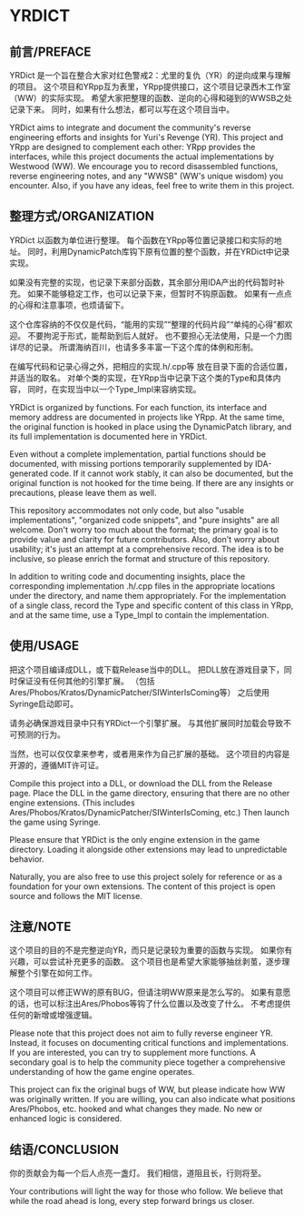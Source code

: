 ﻿# YRDICT

## 前言/PREFACE

YRDict 是一个旨在整合大家对红色警戒2：尤里的复仇（YR）的逆向成果与理解的项目。
这个项目和YRpp互为表里，YRpp提供接口，这个项目记录西木工作室（WW）的实际实现。
希望大家把整理的函数、逆向的心得和碰到的WWSB之处记录下来。
同时，如果有什么想法，都可以写在这个项目当中。


YRDict aims to integrate and document the community's 
reverse engineering efforts and insights for Yuri's Revenge (YR).
This project and YRpp are designed to complement each other: 
YRpp provides the interfaces, while this project documents the actual implementations by Westwood (WW).
We encourage you to record disassembled functions, 
reverse engineering notes, and any "WWSB" (WW's unique wisdom) you encounter.
Also, if you have any ideas, feel free to write them in this project.

## 整理方式/ORGANIZATION

YRDict 以函数为单位进行整理。
每个函数在YRpp等位置记录接口和实际的地址。
同时，利用DynamicPatch库钩下原有位置的整个函数，并在YRDict中记录实现。

如果没有完整的实现，也记录下来部分函数，其余部分用IDA产出的代码暂时补充。
如果不能够稳定工作，也可以记录下来，但暂时不钩原函数。
如果有一点点的心得和注意事项，也烦请留下。

这个仓库容纳的不仅仅是代码，“能用的实现”“整理的代码片段”“单纯的心得”都欢迎。
不要拘泥于形式，能帮助到后人就好。
也不要担心无法使用，只是一个力图详尽的记录。
所谓海纳百川，也请多多丰富一下这个库的体例和形制。

在编写代码和记录心得之外，把相应的实现.h/.cpp等
放在目录下面的合适位置，并适当的取名。
对单个类的实现，在YRpp当中记录下这个类的Type和具体内容，
同时，在实现当中以一个Type_Impl来容纳实现。


YRDict is organized by functions. For each function, 
its interface and memory address are documented in projects like YRpp.
At the same time, the original function is hooked in place using the DynamicPatch library, 
and its full implementation is documented here in YRDict.

Even without a complete implementation, partial functions should be documented, 
with missing portions temporarily supplemented by IDA-generated code.
If it cannot work stably, it can also be documented,
but the original function is not hooked for the time being.
If there are any insights or precautions, please leave them as well.

This repository accommodates not only code,
but also "usable implementations", "organized code snippets", and "pure insights" are all welcome.
Don't worry too much about the format; 
the primary goal is to provide value and clarity for future contributors.
Also, don't worry about usability; 
it's just an attempt at a comprehensive record.
The idea is to be inclusive, 
so please enrich the format and structure of this repository.

In addition to writing code and documenting insights,
place the corresponding implementation .h/.cpp files in the appropriate locations under the directory,
and name them appropriately.
For the implementation of a single class,
record the Type and specific content of this class in YRpp,
and at the same time, use a Type_Impl to contain the implementation.

## 使用/USAGE

把这个项目编译成DLL，或下载Release当中的DLL。
把DLL放在游戏目录下，同时保证没有任何其他的引擎扩展。
（包括Ares/Phobos/Kratos/DynamicPatcher/SIWinterIsComing等）
之后使用Syringe启动即可。

请务必确保游戏目录中只有YRDict一个引擎扩展。
与其他扩展同时加载会导致不可预测的行为。

当然，也可以仅仅拿来参考，或者用来作为自己扩展的基础。
这个项目的内容是开源的，遵循MIT许可证。


Compile this project into a DLL, or download the DLL from the Release page.
Place the DLL in the game directory,
ensuring that there are no other engine extensions.
(This includes Ares/Phobos/Kratos/DynamicPatcher/SIWinterIsComing, etc.)
Then launch the game using Syringe.

Please ensure that YRDict is the only engine extension in the game directory.
Loading it alongside other extensions may lead to unpredictable behavior.

Naturally, you are also free to use this project 
solely for reference or as a foundation for your own extensions.
The content of this project is open source and follows the MIT license.

## 注意/NOTE

这个项目的目的不是完整逆向YR，而只是记录较为重要的函数与实现。
如果你有兴趣，可以尝试补充更多的函数。
这个项目也是希望大家能够抽丝剥茧，逐步理解整个引擎在如何工作。

这个项目可以修正WW的原有BUG，但请注明WW原来是怎么写的。
如果有意愿的话，也可以标注出Ares/Phobos等钩了什么位置以及改变了什么。
不考虑提供任何的新增或增强逻辑。


Please note that this project does not aim to fully reverse engineer YR. 
Instead, it focuses on documenting critical functions and implementations.
If you are interested, you can try to supplement more functions.
A secondary goal is to help the community piece together 
a comprehensive understanding of how the game engine operates.

This project can fix the original bugs of WW, 
but please indicate how WW was originally written.
If you are willing, you can also indicate what positions 
Ares/Phobos, etc. hooked and what changes they made.
No new or enhanced logic is considered.

## 结语/CONCLUSION

你的贡献会为每一个后人点亮一盏灯。
我们相信，道阻且长，行则将至。


Your contributions will light the way for those who follow.
We believe that while the road ahead is long, 
every step forward brings us closer.